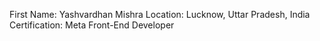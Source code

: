 First Name: Yashvardhan Mishra
Location: Lucknow, Uttar Pradesh, India
Certification: Meta Front-End Developer
